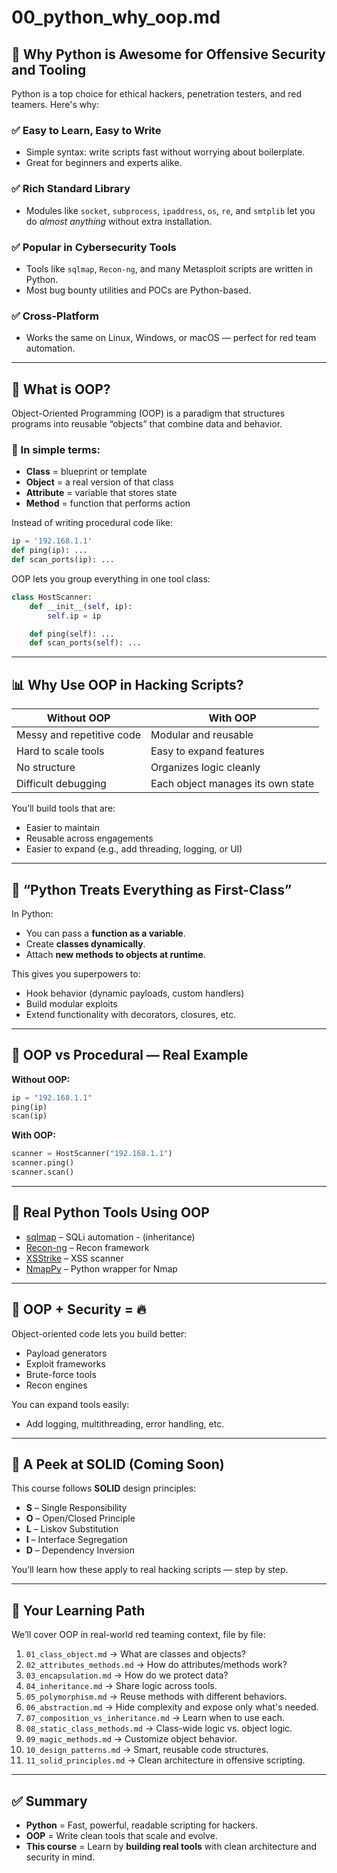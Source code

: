 # 00_python_why_oop.md

## 🐍 Why Python is Awesome for Offensive Security and Tooling

Python is a top choice for ethical hackers, penetration testers, and red teamers. Here's why:

### ✅ Easy to Learn, Easy to Write
- Simple syntax: write scripts fast without worrying about boilerplate.
- Great for beginners and experts alike.

### ✅ Rich Standard Library
- Modules like `socket`, `subprocess`, `ipaddress`, `os`, `re`, and `smtplib` let you do *almost anything* without extra installation.

### ✅ Popular in Cybersecurity Tools
- Tools like `sqlmap`, `Recon-ng`, and many Metasploit scripts are written in Python.
- Most bug bounty utilities and POCs are Python-based.

### ✅ Cross-Platform
- Works the same on Linux, Windows, or macOS — perfect for red team automation.

---

## 🧱 What is OOP?

Object-Oriented Programming (OOP) is a paradigm that structures programs into reusable “objects” that combine data and behavior.

### 🔹 In simple terms:
- **Class** = blueprint or template
- **Object** = a real version of that class
- **Attribute** = variable that stores state
- **Method** = function that performs action

Instead of writing procedural code like:

```python
ip = '192.168.1.1'
def ping(ip): ...
def scan_ports(ip): ...
```

OOP lets you group everything in one tool class:

```python
class HostScanner:
    def __init__(self, ip):
        self.ip = ip

    def ping(self): ...
    def scan_ports(self): ...
```
---

## 📊 Why Use OOP in Hacking Scripts?

| Without OOP | With OOP |
|-------------|----------|
| Messy and repetitive code | Modular and reusable |
| Hard to scale tools | Easy to expand features |
| No structure | Organizes logic cleanly |
| Difficult debugging | Each object manages its own state |

You’ll build tools that are:
- Easier to maintain
- Reusable across engagements
- Easier to expand (e.g., add threading, logging, or UI)

---

## 🧠 “Python Treats Everything as First-Class”

In Python:
- You can pass a **function as a variable**.
- Create **classes dynamically**.
- Attach **new methods to objects at runtime**.

This gives you superpowers to:
- Hook behavior (dynamic payloads, custom handlers)
- Build modular exploits
- Extend functionality with decorators, closures, etc.

---

## 📌 OOP vs Procedural — Real Example

**Without OOP:**

```python
ip = "192.168.1.1"
ping(ip)
scan(ip)
```

**With OOP:**

```python
scanner = HostScanner("192.168.1.1")
scanner.ping()
scanner.scan()
```

---

## 📎 Real Python Tools Using OOP

- [sqlmap](https://github.com/sqlmapproject/sqlmap) – SQLi automation - (inheritance)
- [Recon-ng](https://github.com/lanmaster53/recon-ng) – Recon framework
- [XSStrike](https://github.com/s0md3v/XSStrike) – XSS scanner
- [NmapPy](https://pypi.org/project/python-nmap/) – Python wrapper for Nmap

---

## 🔐 OOP + Security = 🔥

Object-oriented code lets you build better:
- Payload generators
- Exploit frameworks
- Brute-force tools
- Recon engines

You can expand tools easily:
- Add logging, multithreading, error handling, etc.

---

## 🧱 A Peek at SOLID (Coming Soon)

This course follows **SOLID** design principles:
- **S** – Single Responsibility
- **O** – Open/Closed Principle
- **L** – Liskov Substitution
- **I** – Interface Segregation
- **D** – Dependency Inversion

You’ll learn how these apply to real hacking scripts — step by step.

---

## 🚀 Your Learning Path

We’ll cover OOP in real-world red teaming context, file by file:

1. `01_class_object.md` → What are classes and objects?
2. `02_attributes_methods.md` → How do attributes/methods work?
3. `03_encapsulation.md` → How do we protect data?
4. `04_inheritance.md` → Share logic across tools.
5. `05_polymorphism.md` → Reuse methods with different behaviors.
6. `06_abstraction.md` → Hide complexity and expose only what's needed.
7. `07_composition_vs_inheritance.md` → Learn when to use each.
8. `08_static_class_methods.md` → Class-wide logic vs. object logic.
9. `09_magic_methods.md` → Customize object behavior.
10. `10_design_patterns.md` → Smart, reusable code structures.
11. `11_solid_principles.md` → Clean architecture in offensive scripting.

---

## ✅ Summary

- **Python** = Fast, powerful, readable scripting for hackers.
- **OOP** = Write clean tools that scale and evolve.
- **This course** = Learn by **building real tools** with clean architecture and security in mind.
